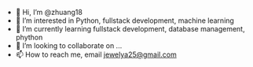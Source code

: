 - 👋 Hi, I’m @zhuang18
- 👀 I’m interested in Python, fullstack development, machine learning
- 🌱 I’m currently learning fullstack development, database management, phython
- 💞️ I’m looking to collaborate on ...
- 📫 How to reach me, email jewelya25@gmail.com

<!---
zhuang18/zhuang18 is a ✨ special ✨ repository because its `README.md` (this file) appears on your GitHub profile.
You can click the Preview link to take a look at your changes.
--->
